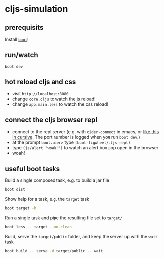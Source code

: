 # cljs-simulation


## prerequisits

Install [`boot`](https://github.com/boot-clj/boot#install)!

## run/watch

```
boot dev
```

## hot reload cljs and css

- visit `http://localhost:8080`
- change `core.cljs` to watch the js reload!
- change `app.main.less` to watch the css reload!

## connect the cljs browser repl

- connect to the repl server (e.g. with `cider-connect` in emacs, or [like this
in cursive](https://cursive-ide.com/userguide/repl.html#remote-repls). The port
number is logged when you run `boot dev`.)
- at the prompt `boot.user>` type `(boot-figwheel/cljs-repl)`
- type `(js/alert "woah!")` to watch an alert box pop open in the browser
- woah!

## useful boot tasks

Build a single composed task, e.g. to build a jar file

```sh
boot dist
```

Show help for a task, e.g. the `target` task

```sh
boot target -h
```

Run a single task and pipe the resulting file set to `target/`

```sh
boot less -- target --no-clean
```

Build, serve the `target/public` folder, and keep the server up with the `wait` task

```sh
boot build -- serve -d target/public -- wait
```
